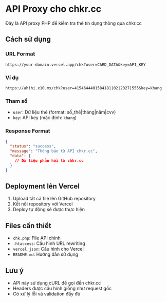 # API Proxy cho chkr.cc

Đây là API proxy PHP để kiểm tra thẻ tín dụng thông qua chkr.cc

## Cách sử dụng

### URL Format
```
https://your-domain.vercel.app/chk?user=CARD_DATA&key=API_KEY
```

### Ví dụ
```
https://ahihi.x10.mx/chk?user=4154644401584181|02|2027|555&key=khang
```

### Tham số
- `user`: Dữ liệu thẻ (format: số_thẻ|tháng|năm|cvv)
- `key`: API key (mặc định: `khang`)

### Response Format
```json
{
  "status": "success",
  "message": "Thông báo từ API chkr.cc",
  "data": {
    // Dữ liệu phản hồi từ chkr.cc
  }
}
```

## Deployment lên Vercel

1. Upload tất cả file lên GitHub repository
2. Kết nối repository với Vercel
3. Deploy tự động sẽ được thực hiện

## Files cần thiết
- `chk.php`: File API chính
- `.htaccess`: Cấu hình URL rewriting
- `vercel.json`: Cấu hình cho Vercel
- `README.md`: Hướng dẫn sử dụng

## Lưu ý
- API này sử dụng cURL để gọi đến chkr.cc
- Headers được cấu hình giống như request gốc
- Có xử lý lỗi và validation đầy đủ 